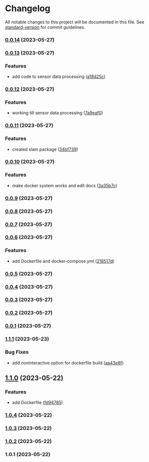 # Changelog

All notable changes to this project will be documented in this file. See [standard-version](https://github.com/conventional-changelog/standard-version) for commit guidelines.

### [0.0.14](https://github.com/suho0515/ros2-nav2/compare/v0.0.13...v0.0.14) (2023-05-27)

### [0.0.13](https://github.com/suho0515/ros2-nav2/compare/v0.0.12...v0.0.13) (2023-05-27)


### Features

* add code to sensor data processing ([a18d25c](https://github.com/suho0515/ros2-nav2/commit/a18d25cb8f21022a70f12bc5c7fbfc554a1c77a1))

### [0.0.12](https://github.com/suho0515/ros2-nav2/compare/v0.0.11...v0.0.12) (2023-05-27)


### Features

* working till sensor data processing ([7a9eaf0](https://github.com/suho0515/ros2-nav2/commit/7a9eaf042ff147104a312b422f65d1098bb6e8e3))

### [0.0.11](https://github.com/suho0515/ros2-nav2/compare/v0.0.10...v0.0.11) (2023-05-27)


### Features

* created slam package ([34bf739](https://github.com/suho0515/ros2-nav2/commit/34bf739dc7ae4dced53db957c6c7bb082484c1d6))

### [0.0.10](https://github.com/suho0515/ros2-nav2/compare/v0.0.9...v0.0.10) (2023-05-27)


### Features

* make docker system works and edit docs ([3a35b7c](https://github.com/suho0515/ros2-nav2/commit/3a35b7c6b9850be4ea65115b5accba0bfefa48fb))

### [0.0.9](https://github.com/suho0515/ros2-nav2/compare/v0.0.8...v0.0.9) (2023-05-27)

### [0.0.8](https://github.com/suho0515/ros2-nav2/compare/v0.0.7...v0.0.8) (2023-05-27)

### [0.0.7](https://github.com/suho0515/ros2-nav2/compare/v0.0.6...v0.0.7) (2023-05-27)

### [0.0.6](https://github.com/suho0515/ros2-nav2/compare/v0.0.5...v0.0.6) (2023-05-27)


### Features

* add Dockerfile and docker-compose.yml ([218517d](https://github.com/suho0515/ros2-nav2/commit/218517dc3ee00ccdb3224ec91aafe9704c71ac09))

### [0.0.5](https://github.com/suho0515/ros2-nav2/compare/v0.0.4...v0.0.5) (2023-05-27)

### [0.0.4](https://github.com/suho0515/ros2-nav2/compare/v0.0.3...v0.0.4) (2023-05-27)

### [0.0.3](https://github.com/suho0515/ros2-nav2/compare/v0.0.2...v0.0.3) (2023-05-27)

### [0.0.2](https://github.com/suho0515/ros2-nav2/compare/v0.0.1...v0.0.2) (2023-05-27)

### [0.0.1](https://github.com/suho0515/ros2-nav2/compare/v1.1.1...v0.0.1) (2023-05-27)

### [1.1.1](https://github.com/suho0515/ros2-nav2/compare/v1.1.0...v1.1.1) (2023-05-23)


### Bug Fixes

* add noninteractive option for dockerfile build ([aa43e8f](https://github.com/suho0515/ros2-nav2/commit/aa43e8fb840a437198667fc9438ab4530a941aa8))

## [1.1.0](https://github.com/suho0515/ros2-nav2/compare/v1.0.4...v1.1.0) (2023-05-22)


### Features

* add Dockerfile ([fd94785](https://github.com/suho0515/ros2-nav2/commit/fd9478548efa6b803961198d11a512f050bdc3af))

### [1.0.4](https://github.com/suho0515/ros2-nav2/compare/v1.0.3...v1.0.4) (2023-05-22)

### [1.0.3](https://github.com/suho0515/ros2-nav2/compare/v1.0.2...v1.0.3) (2023-05-22)

### [1.0.2](https://github.com/suho0515/ros2-nav2/compare/v1.0.1...v1.0.2) (2023-05-22)

### 1.0.1 (2023-05-22)

